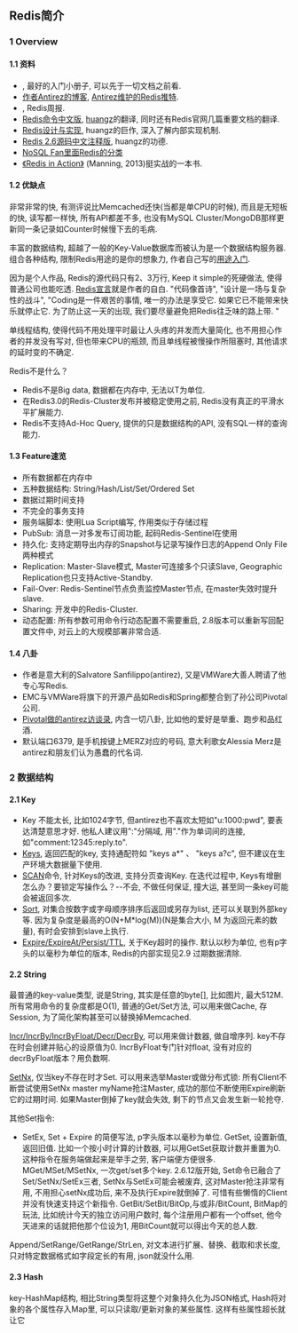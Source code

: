 ## Redis简介

### 1 Overview

#### 1.1 资料

- [<The Little Redis Book>](http://openmymind.net/2012/1/23/The-Little-Redis-Book/), 最好的入门小册子, 可以先于一切文档之前看. 
- [作者Antirez的博客](http://antirez.com/), [Antirez维护的Redis推特](https://twitter.com/redisfeed). 
- [<Redis weekly>](http://redisweekly.com/), Redis周报. 
- [Redis命令中文版](http://redis.readthedocs.org/en/latest/), [huangz](http://weibo.com/huangz1990)的翻译, 同时还有Redis官网几篇重要文档的翻译. 
- [Redis设计与实现](http://www.redisbook.com/en/latest/), huangz的巨作, 深入了解内部实现机制. 
- [Redis 2.6源码中文注释版](https://github.com/huangz1990/annotated_redis_source/), huangz的功德. 
- [NoSQL Fan里面Redis的分类](http://blog.nosqlfan.com/topics/redis)
- [《Redis in Action》](http://www.manning.com/carlson/) (Manning, 2013)挺实战的一本书. 

#### 1.2 优缺点

非常非常的快, 有测评说比Memcached还快(当都是单CPU的时候), 而且是无短板的快, 读写都一样快, 所有API都差不多, 也没有MySQL Cluster/MongoDB那样更新同一条记录如Counter时候慢下去的毛病.   

丰富的数据结构, 超越了一般的Key-Value数据库而被认为是一个数据结构服务器. 组合各种结构, 限制Redis用途的是你的想象力, 作者自己写的[用途入门](http://oldblog.antirez.com/post/take-advantage-of-redis-adding-it-to-your-stack.html). 

因为是个人作品, Redis的源代码只有2、3万行, Keep it simple的死硬做法, 使得普通公司也能吃透. [Redis宣言](http://oldblog.antirez.com/post/redis-manifesto.html)就是作者的自白. "代码像首诗", "设计是一场与复杂性的战斗", "Coding是一件艰苦的事情, 唯一的办法是享受它. 如果它已不能带来快乐就停止它. 为了防止这一天的出现, 我们要尽量避免把Redis往乏味的路上带. "

单线程结构, 使得代码不用处理平时最让人头疼的并发而大量简化, 也不用担心作者的并发没有写对, 但也带来CPU的瓶颈, 而且单线程被慢操作所阻塞时, 其他请求的延时变的不确定. 

Redis不是什么？
- Redis不是Big data, 数据都在内存中, 无法以T为单位. 
- 在Redis3.0的Redis-Cluster发布并被稳定使用之前, Redis没有真正的平滑水平扩展能力. 
- Redis不支持Ad-Hoc Query, 提供的只是数据结构的API, 没有SQL一样的查询能力. 

#### 1.3 Feature速览

- 所有数据都在内存中
- 五种数据结构: String/Hash/List/Set/Ordered Set
- 数据过期时间支持
- 不完全的事务支持
- 服务端脚本: 使用Lua Script编写, 作用类似于存储过程
- PubSub: 消息一对多发布订阅功能, 起码Redis-Sentinel在使用
- 持久化: 支持定期导出内存的Snapshot与记录写操作日志的Append Only File两种模式
- Replication: Master-Slave模式, Master可连接多个只读Slave, Geographic Replication也只支持Active-Standby. 
- Fail-Over: Redis-Sentinel节点负责监控Master节点, 在master失效时提升slave. 
- Sharing: 开发中的Redis-Cluster. 
- 动态配置: 所有参数可用命令行动态配置不需要重启, 2.8版本可以重新写回配置文件中, 对云上的大规模部署非常合适. 

#### 1.4 八卦
- 作者是意大利的Salvatore Sanfilippo(antirez), 又是VMWare大善人聘请了他专心写Redis. 
- EMC与VMWare将旗下的开源产品如Redis和Spring都整合到了孙公司Pivotal公司. 
- [Pivotal做的antirez访谈录](http://blog.gopivotal.com/pivotal-people/pivotal-people-salvatore-sanfilippo-inventor-of-redis), 内含一切八卦, 比如他的爱好是举重、跑步和品红酒. 
- 默认端口6379, 是手机按键上MERZ对应的号码, 意大利歌女Alessia Merz是antirez和朋友们认为愚蠢的代名词. 

### 2 数据结构

#### 2.1 Key
- Key 不能太长, 比如1024字节, 但antirez也不喜欢太短如"u:1000:pwd", 要表达清楚意思才好. 他私人建议用":"分隔域, 用"."作为单词间的连接, 如"comment:12345:reply.to". 
- [Keys](http://redis.readthedocs.org/en/latest/key/keys.html), 返回匹配的key, 支持通配符如 "keys a*" 、 "keys a?c", 但不建议在生产环境大数据量下使用. 
- [SCAN](http://redis.readthedocs.org/en/latest/key/scan.html)命令, 针对Keys的改进, 支持分页查询Key. 在迭代过程中, Keys有增删怎么办？要锁定写操作么？--不会, 不做任何保证, 撞大运, 甚至同一条key可能会被返回多次. 
- [Sort](http://redis.readthedocs.org/en/latest/key/sort.html), 对集合按数字或字母顺序排序后返回或另存为list, 还可以关联到外部key等. 因为复杂度是最高的O(N+M*log(M))(N是集合大小, M 为返回元素的数量), 有时会安排到slave上执行. 
- [Expire/ExpireAt/Persist/TTL](http://redis.readthedocs.org/en/latest/key/expire.html), 关于Key超时的操作. 默认以秒为单位, 也有p字头的以毫秒为单位的版本,  Redis的内部实现见2.9 过期数据清除. 

#### 2.2 String
最普通的key-value类型, 说是String, 其实是任意的byte[], 比如图片, 最大512M. 所有常用命令的复杂度都是O(1), 普通的Get/Set方法, 可以用来做Cache, 存Session, 为了简化架构甚至可以替换掉Memcached. 

[Incr/IncrBy/IncrByFloat/Decr/DecrBy](http://redis.readthedocs.org/en/latest/string/decr.html), 可以用来做计数器, 做自增序列. key不存在时会创建并贴心的设原值为0. IncrByFloat专门针对float, 没有对应的decrByFloat版本？用负数啊. 

[SetNx](http://redis.readthedocs.org/en/latest/string/setnx.html),  仅当key不存在时才Set. 可以用来选举Master或做分布式锁: 所有Client不断尝试使用SetNx master myName抢注Master, 成功的那位不断使用Expire刷新它的过期时间. 如果Master倒掉了key就会失效, 剩下的节点又会发生新一轮抢夺. 

其他Set指令: 

- SetEx,  Set + Expire 的简便写法, p字头版本以毫秒为单位. 
GetSet,  设置新值, 返回旧值. 比如一个按小时计算的计数器, 可以用GetSet获取计数并重置为0. 这种指令在服务端做起来是举手之劳, 客户端便方便很多. 
MGet/MSet/MSetNx,  一次get/set多个key. 
2.6.12版开始, Set命令已融合了Set/SetNx/SetEx三者, SetNx与SetEx可能会被废弃, 这对Master抢注非常有用, 不用担心setNx成功后, 来不及执行Expire就倒掉了. 可惜有些懒惰的Client并没有快速支持这个新指令. 
GetBit/SetBit/BitOp,与或非/BitCount,  BitMap的玩法, 比如统计今天的独立访问用户数时, 每个注册用户都有一个offset, 他今天进来的话就把他那个位设为1, 用BitCount就可以得出今天的总人数. 

Append/SetRange/GetRange/StrLen, 对文本进行扩展、替换、截取和求长度, 只对特定数据格式如字段定长的有用, json就没什么用. 

#### 2.3 Hash

key-HashMap结构, 相比String类型将这整个对象持久化为JSON格式, Hash将对象的各个属性存入Map里, 可以只读取/更新对象的某些属性. 这样有些属性超长就让它
